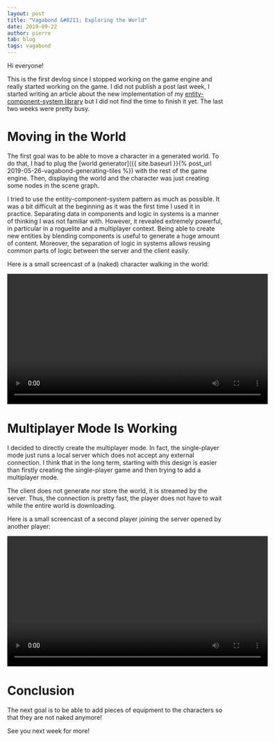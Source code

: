 ```yaml
---
layout: post
title: "Vagabond &#8211; Exploring the World"
date: 2019-09-22
author: pierre
tab: blog
tags: vagabond
---
```

Hi everyone!

This is the first devlog since I stopped working on the game engine and really started working on the game. I did not publish a post last week, I started writing an article about the new implementation of my [entity-component-system library](https://github.com/pvigier/ecs) but I did not find the time to finish it yet. The last two weeks were pretty busy.

<!--more-->

# Moving in the World

The first goal was to be able to move a character in a generated world. To do that, I had to plug the [world generator]({{ site.baseurl }}{% post_url 2019-05-26-vagabond-generating-tiles %}) with the rest of the game engine. Then, displaying the world and the character was just creating some nodes in the scene graph.

I tried to use the entity-component-system pattern as much as possible. It was a bit difficult at the beginning as it was the first time I used it in practice. Separating data in components and logic in systems is a manner of thinking I was not familiar with. However, it revealed extremely powerful, in particular in a roguelite and a multiplayer context. Being able to create new entities by blending components is useful to generate a huge amount of content. Moreover, the separation of logic in systems allows reusing common parts of logic between the server and the client easily.

Here is a small screencast of a (naked) character walking in the world:

<video controls width="600">
    <source src="/media/video/vagabond-exploring-the-world/walking.mp4" type="video/mp4">
    Sorry, your browser doesn't support embedded videos.
</video>

# Multiplayer Mode Is Working

I decided to directly create the multiplayer mode. In fact, the single-player mode just runs a local server which does not accept any external connection. I think that in the long term, starting with this design is easier than firstly creating the single-player game and then trying to add a multiplayer mode.

The client does not generate nor store the world, it is streamed by the server. Thus, the connection is pretty fast, the player does not have to wait while the entire world is downloading.

Here is a small screencast of a second player joining the server opened by another player:

<video controls width="600">
    <source src="/media/video/vagabond-exploring-the-world/multiplayer.mp4" type="video/mp4">
    Sorry, your browser doesn't support embedded videos.
</video>

# Conclusion

The next goal is to be able to add pieces of equipment to the characters so that they are not naked anymore!

See you next week for more!